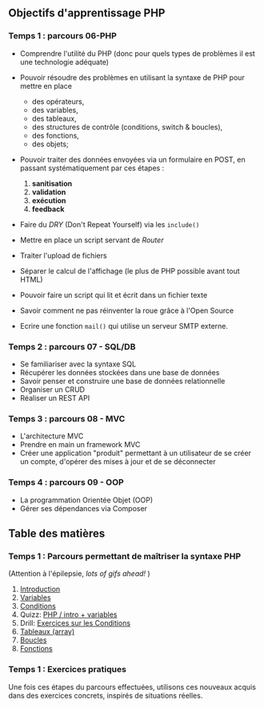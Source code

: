 
## Objectifs d'apprentissage PHP
### Temps 1 : parcours 06-PHP

- Comprendre l'utilité du PHP (donc pour quels types de problèmes il est une technologie adéquate)
- Pouvoir résoudre des problèmes en utilisant la syntaxe de PHP pour mettre en place 

	- des opérateurs,
	- des variables,
	- des tableaux,
	- des structures de contrôle (conditions, switch & boucles),
	- des fonctions,
	- des objets;

- Pouvoir traiter des données envoyées via un formulaire en POST, en passant systématiquement par ces étapes :

	1. **sanitisation** 
	2. **validation**
	3. **exécution**
	4. **feedback**

- Faire du *DRY* (Don't Repeat Yourself) via les `include()` 
- Mettre en place un script servant de *Router*
- Traiter l'upload de fichiers
- Séparer le calcul de l'affichage (le plus de PHP possible avant tout HTML)
- Pouvoir faire un script qui lit et écrit dans un fichier texte
- Savoir comment ne pas réinventer la roue grâce à l'Open Source
- Ecrire une fonction `mail()` qui utilise un serveur SMTP externe.

### Temps 2 : parcours 07 - SQL/DB
- Se familiariser avec la syntaxe SQL
- Récupérer les données stockées dans une base de données
- Savoir penser et construire une base de données relationnelle
- Organiser un CRUD
- Réaliser un REST API

### Temps 3 : parcours 08 - MVC
- L'architecture MVC
- Prendre en main un framework MVC
- Créer une application "produit" permettant à un utilisateur de se créer un compte, d'opérer des mises à jour et de se déconnecter

### Temps 4 : parcours 09 - OOP
- La programmation Orientée Objet (OOP)
- Gérer ses dépendances via Composer

## Table des matières

### Temps 1 : Parcours permettant de maîtriser la syntaxe PHP
(Attention à l'épilepsie, *lots of gifs ahead!* )

1. [Introduction](php-introduction.md)
2. [Variables](php-variables.md)
3. [Conditions](php-conditions.md)
4. Quizz: [PHP / intro + variables](./php-quizz-1.md)
5. Drill: [Exercices sur les Conditions](php-exercices-conditions.md)
6. [Tableaux (array)](php-array.md)
7. [Boucles](php-boucles.md)
8. [Fonctions](php-fonctions.md)

### Temps 1 : Exercices pratiques
Une fois ces étapes du parcours effectuées, utilisons ces nouveaux acquis dans des exercices concrets, inspirés de situations réelles.

<!--
## Exercices complémentaires

1. Formulaire de contact de la société Hackers Poulette
1. QCM
1. Questionnaire en ligne: Nomophobie ou pas?
1. Pinterest
1. Todolist + json
1. Todolist + SQL-->
